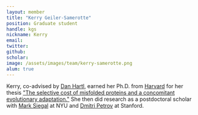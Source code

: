 ```yaml
---
layout: member
title: "Kerry Geiler-Samerotte"
position: Graduate student
handle: kgs
nickname: Kerry
email: 
twitter: 
github: 
scholar: 
image: /assets/images/team/kerry-samerotte.png
alum: true
---
```

Kerry, co-advised by [Dan Hartl], earned her Ph.D. from [Harvard] for her thesis ["The selective cost of misfolded proteins and a concomitant evolutionary adaptation."][thesis] She then did research as a postdoctoral scholar with [Mark Siegal] at NYU and [Dmitri Petrov] at Stanford.

[Dan Hartl]: http://www.oeb.harvard.edu/faculty/hartl/hartl-oeb.html
[Harvard]: http://www.harvard.edu
[thesis]: http://gradworks.umi.com/34/91/3491919.html
[Mark Siegal]: http://www.nyu.edu/projects/siegal/
[Dmitri Petrov]: http://petrov.stanford.edu

